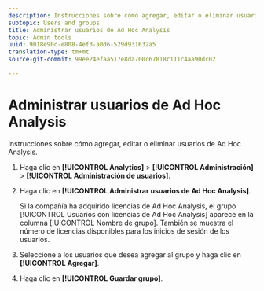 ```yaml
---
description: Instrucciones sobre cómo agregar, editar o eliminar usuarios de Ad Hoc Analysis.
subtopic: Users and groups
title: Administrar usuarios de Ad Hoc Analysis
topic: Admin tools
uuid: 9018e90c-e808-4ef3-a0d6-529d931632a5
translation-type: tm+mt
source-git-commit: 99ee24efaa517e8da700c67818c111c4aa90dc02

---
```



# Administrar usuarios de Ad Hoc Analysis

Instrucciones sobre cómo agregar, editar o eliminar usuarios de Ad Hoc Analysis.

1. Haga clic en **[!UICONTROL Analytics]** &gt; **[!UICONTROL Administración]** &gt; **[!UICONTROL Administración de usuarios]**.
1. Haga clic en **[!UICONTROL Administrar usuarios de Ad Hoc Analysis]**.

   Si la compañía ha adquirido licencias de Ad Hoc Analysis, el grupo [!UICONTROL Usuarios con licencias de Ad Hoc Analysis] aparece en la columna [!UICONTROL Nombre de grupo]. También se muestra el número de licencias disponibles para los inicios de sesión de los usuarios.

1. Seleccione a los usuarios que desea agregar al grupo y haga clic en **[!UICONTROL Agregar]**.
1. Haga clic en **[!UICONTROL Guardar grupo]**.
